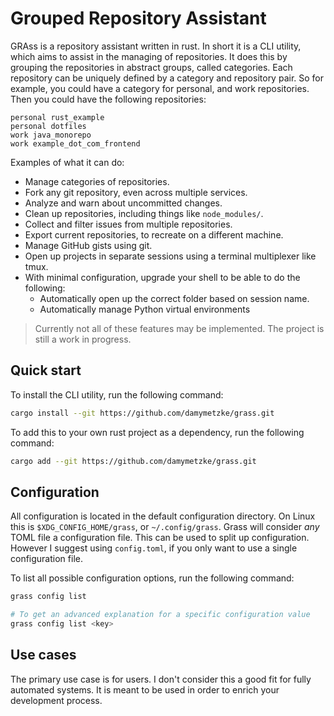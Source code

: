 # Grouped Repository Assistant

GRAss is a repository assistant written in rust.
In short it is a CLI utility, which aims to assist in the managing of repositories.
It does this by grouping the repositories in abstract groups, called categories.
Each repository can be uniquely defined by a category and repository pair.
So for example, you could have a category for personal, and work repositories.
Then you could have the following repositories:

```
personal rust_example
personal dotfiles
work java_monorepo
work example_dot_com_frontend
```

Examples of what it can do:

- Manage categories of repositories.
- Fork any git repository, even across multiple services.
- Analyze and warn about uncommitted changes.
- Clean up repositories, including things like `node_modules/`.
- Collect and filter issues from multiple repositories.
- Export current repositories, to recreate on a different machine.
- Manage GitHub gists using git.
- Open up projects in separate sessions using a terminal multiplexer like tmux.
- With minimal configuration, upgrade your shell to be able to do the following:
    - Automatically open up the correct folder based on session name.
    - Automatically manage Python virtual environments

> Currently not all of these features may be implemented.
> The project is still a work in progress.

## Quick start

To install the CLI utility, run the following command:

```bash
cargo install --git https://github.com/damymetzke/grass.git
```

To add this to your own rust project as a dependency, run the following command:

```bash
cargo add --git https://github.com/damymetzke/grass.git
```

## Configuration

All configuration is located in the default configuration directory.
On Linux this is `$XDG_CONFIG_HOME/grass`, or `~/.config/grass`.
Grass will consider *any* TOML file a configuration file.
This can be used to split up configuration.
However I suggest using `config.toml`, if you only want to use a single configuration file.

To list all possible configuration options, run the following command:

```bash
grass config list

# To get an advanced explanation for a specific configuration value
grass config list <key>
```

## Use cases

The primary use case is for users.
I don't consider this a good fit for fully automated systems.
It is meant to be used in order to enrich your development process.
